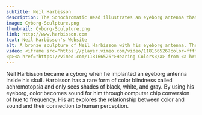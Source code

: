 ```yaml
---
subtitle: Neil Harbisson
description: The Sonochromatic Head illustrates an eyeborg antenna that allows Harbisson to identify colors through sound frequencies.
image: Cyborg-Sculpture.png
thumbnail: Cyborg-Sculpture.png
link: http://www.harbisson.com
text: Neil Harbisson's Website
alt: A bronze sculpture of Neil Harbisson with his eyeborg antenna. The antenna goes from inside the back of his head to hanging over his forehead.
video: <iframe src="https://player.vimeo.com/video/118166526?color=ffffff&title=0&byline=0&portrait=0" width="640" height="360" frameborder="0" webkitallowfullscreen mozallowfullscreen allowfullscreen></iframe>
<p><a href="https://vimeo.com/118166526">Hearing Colors</a> from <a href="https://vimeo.com/brunx">Greg Brunkalla</a> on <a href="https://vimeo.com">Vimeo</a>.</p>
---
```

Neil Harbisson became a cyborg when he implanted an eyeborg antenna inside his skull. Harbisson has a rare form of color blindness called achromotopsia and only sees shades of black, white, and gray. By using his eyeborg, color becomes sound for him through computer chip conversion of hue to frequency. His art explores the relationship between color and sound and their connection to human perception.  
